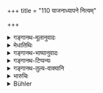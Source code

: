 +++
title = "110 याजनाध्यापने नित्यम्"

+++

<details><summary>गङ्गानथ-मूलानुवादः</summary>

As for Teachng and Sacrificing, these are done always for only such men as have received the sacraments; while the Receiving of Gifts may be done even from the lowest-born Śūdra.— (110)
</details>

<details><summary>मेधातिथिः</summary>

अत्रैव हेतुरूपो ऽर्थवादः । प्रवृत्तिर् एवेदृशी लोकस्य यद् अनुपनीता नाधीयते न च यजन्ते । अतः सुष्ट्व् आर्त्तो ऽपि न शूद्रं याजयिष्यत्य् अध्यापयिष्यति वा । दानं तु सार्ववर्णिकं प्रसिद्धं । **शुद्राद् अपि प्रतिग्रहः** कर्तुं प्राप्नोति । अतः स प्रत्यवरः ॥ १०.११० ॥
</details>

<details><summary>गङ्गानथ-भाष्यानुवादः</summary>

This verse sets forth a declamatory statement, in the form of an argument in support of what has gone before.

The very nature of men is such that persons not initiated do not study the Veda, and do not perform sacrifices; so that in times of distress, the Brāhmaṇa might very well teach and sacrifice for the *Śūdra*. As for gifts on the other hand, it is well known that it may be received from all castes; so that it is quite possible to receive it from a *Śūdra* \[so that it is more easily procurable\]. It is for this reason that the receiving of improper gifts (from wrong sources, outside the four castes) is the *meanest* of all.—(110)
</details>

<details><summary>गङ्गानथ-टिप्पन्यः</summary>

This verse is quoted in *Aparārka* (p. 936);—and in *Prāyaścittaviveka*
(p. 408).
</details>

<details><summary>गङ्गानथ-तुल्य-वाक्यानि</summary>

**(verses 10.109-111)  
**

See Comparative notes for [Verse
10.109].

\[See 11.194.\]
</details>

<details><summary>भारुचिः</summary>

यतश् चैतद् एवम् अतो यथोपदिष्टः क्रमः प्रतिपादनीयः ॥ १०.११० ॥
</details>

<details><summary>Bühler</summary>

110	(For) assisting in sacrifices and teaching are (two acts) always performed for men who have received the sacraments; but the acceptance of gifts takes place even in (case the giver is) a Sudra of the lowest class.
</details>
